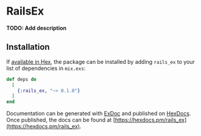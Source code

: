 # RailsEx

**TODO: Add description**

## Installation

If [available in Hex](https://hex.pm/docs/publish), the package can be installed
by adding `rails_ex` to your list of dependencies in `mix.exs`:

```elixir
def deps do
  [
    {:rails_ex, "~> 0.1.0"}
  ]
end
```

Documentation can be generated with [ExDoc](https://github.com/elixir-lang/ex_doc)
and published on [HexDocs](https://hexdocs.pm). Once published, the docs can
be found at [https://hexdocs.pm/rails_ex](https://hexdocs.pm/rails_ex).

